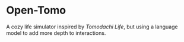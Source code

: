 # Open-Tomo
A cozy life simulator inspired by *Tomodachi Life*, but using a language model to add more depth to interactions.
